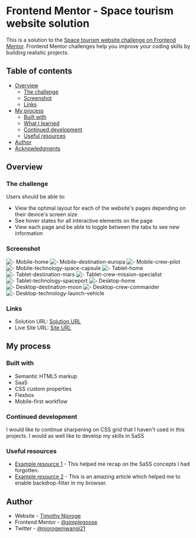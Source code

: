 # Frontend Mentor - Space tourism website solution

This is a solution to the [Space tourism website challenge on Frontend Mentor](https://www.frontendmentor.io/challenges/space-tourism-multipage-website-gRWj1URZ3). Frontend Mentor challenges help you improve your coding skills by building realistic projects. 

## Table of contents

- [Overview](#overview)
  - [The challenge](#the-challenge)
  - [Screenshot](#screenshot)
  - [Links](#links)
- [My process](#my-process)
  - [Built with](#built-with)
  - [What I learned](#what-i-learned)
  - [Continued development](#continued-development)
  - [Useful resources](#useful-resources)
- [Author](#author)
- [Acknowledgments](#acknowledgments)

## Overview

### The challenge

Users should be able to:

- View the optimal layout for each of the website's pages depending on their device's screen size
- See hover states for all interactive elements on the page
- View each page and be able to toggle between the tabs to see new information

### Screenshot

![- Mobile-home](./ScreenShot-mobile-home.png)
![- Mobile-destination-europa](./ScreenShot-mobile-destination-europa.png)
![- Mobile-crew-pilot](./ScreenShot-mobile-crew-pilot.png)
![- Mobile-technology-space-capsule](./ScreenShot-mobile-technology-space-capsule.png)
![- Tablet-home](./ScreenShot-tablet-home.png)
![- Tablet-destination-mars](./ScreenShot-tablet-destination-mars.png)
![- Tablet-crew-mission-specialist](./ScreenShot-tablet-crew-mission-specialist.png)
![- Tablet-technology-spaceport](./ScreenShot-tablet-technology-spaceport.png)
![- Desktop-home](./ScreenShot-desktop-home.png)
![- Desktop-destination-moon](./ScreenShot-desktop-destination-moon.png)
![- Desktop-crew-commander](./ScreenShot-desktop-crew-commander.png)
![- Desktop-technology-launch-vehicle](./ScreenShot-desktop-technology-launch-vehicle.png)

### Links

- Solution URL: [Solution URL](https://github.com/simplegoose/space-website)
- Live Site URL: [Site URL](https://space-website-lilac.vercel.app)

## My process

### Built with

- Semantic HTML5 markup
- SaaS
- CSS custom properties
- Flexbox
- Mobile-first workflow


### Continued development

I would like to continue sharpening on CSS grid that I haven't used in this projects. I would as well like to develop my skills in SaSS

### Useful resources

- [Example resource 1](https://www.sass-lang.com) - This helped me recap on the SaSS concepts I had forgotten.
- [Example resource 2](https://dev.to/snkds/how-to-enable-backdrop-filter-in-firefox-2n8e) - This is an amazing article which helped me to enable backdrop-filter in my browser.

## Author

- Website - [Timothy Njoroge](https://www.timothynjoroge.herokuapp.com)
- Frontend Mentor - [@simplegoose](https://www.frontendmentor.io/profile/simplegoose)
- Twitter - [@njorogemwangi21](https://www.twitter.com/njorogemwangi21)

